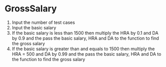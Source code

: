 # GrossSalary

1. Input the number of test cases
2. Input the basic salary
3. If the basic salary is less than 1500 then multiply the HRA by 0.1 and DA by 0.9 and the pass the basic salary, HRA and DA to the function to find the gross salary
4. If the basic salary is greater than and equals to 1500 then multiply the HRA = 500 and DA by 0.99 and the pass the basic salary, HRA and DA to the function to find the gross salary
